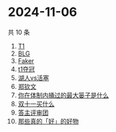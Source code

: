 # 2024-11-06

共 10 条

<!-- BEGIN -->
<!-- 最后更新时间 Wed Nov 06 2024 03:02:00 GMT+0800 (China Standard Time) -->

1. [T1](https://www.zhihu.com/search?q=T1)
1. [BLG](https://www.zhihu.com/search?q=BLG)
1. [Faker](https://www.zhihu.com/search?q=Faker)
1. [t1夺冠](https://www.zhihu.com/search?q=t1夺冠)
1. [湖人vs活塞](https://www.zhihu.com/search?q=湖人vs活塞)
1. [郑钦文](https://www.zhihu.com/search?q=郑钦文)
1. [你在体制内捅过的最大篓子是什么](https://www.zhihu.com/search?q=你在体制内捅过的最大篓子是什么)
1. [双十一买什么](https://www.zhihu.com/search?q=双十一买什么)
1. [答主评审团](https://www.zhihu.com/search?q=答主评审团)
1. [那些真的「好」的好物](https://www.zhihu.com/search?q=那些真的「好」的好物)

<!-- END -->
